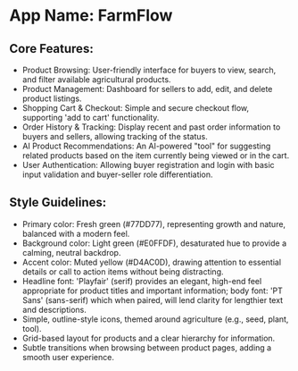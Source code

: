# **App Name**: FarmFlow

## Core Features:

- Product Browsing: User-friendly interface for buyers to view, search, and filter available agricultural products.
- Product Management: Dashboard for sellers to add, edit, and delete product listings.
- Shopping Cart & Checkout: Simple and secure checkout flow, supporting 'add to cart' functionality.
- Order History & Tracking: Display recent and past order information to buyers and sellers, allowing tracking of the status.
- AI Product Recommendations: An AI-powered "tool" for suggesting related products based on the item currently being viewed or in the cart.
- User Authentication: Allowing buyer registration and login with basic input validation and buyer-seller role differentiation.

## Style Guidelines:

- Primary color: Fresh green (#77DD77), representing growth and nature, balanced with a modern feel.
- Background color: Light green (#E0FFDF), desaturated hue to provide a calming, neutral backdrop.
- Accent color: Muted yellow (#D4AC0D), drawing attention to essential details or call to action items without being distracting.
- Headline font: 'Playfair' (serif) provides an elegant, high-end feel appropriate for product titles and important information; body font: 'PT Sans' (sans-serif) which when paired, will lend clarity for lengthier text and descriptions.
- Simple, outline-style icons, themed around agriculture (e.g., seed, plant, tool).
- Grid-based layout for products and a clear hierarchy for information.
- Subtle transitions when browsing between product pages, adding a smooth user experience.